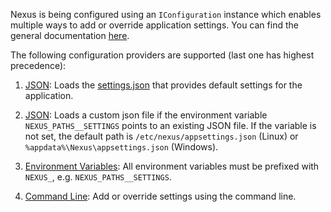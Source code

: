 Nexus is being configured using an `IConfiguration` instance which enables multiple ways to add or override application settings. You can find the general documentation [here](https://docs.microsoft.com/en-us/aspnet/core/fundamentals/configuration/?view=aspnetcore-6.0).

The following configuration providers are supported (last one has highest precedence):

1. [JSON](https://docs.microsoft.com/en-us/aspnet/core/fundamentals/configuration/?view=aspnetcore-9.0#jcp): Loads the [settings.json](https://github.com/nexus-main/Nexus/blob/master/src/Nexus/settings.json) that provides default settings for the application.

2. [JSON](https://docs.microsoft.com/en-us/aspnet/core/fundamentals/configuration/?view=aspnetcore-6.0#jcp): Loads a custom json file if the environment variable `NEXUS_PATHS__SETTINGS` points to an existing JSON file. If the variable is not set, the default path is `/etc/nexus/appsettings.json` (Linux) or `%appdata%\Nexus\appsettings.json` (Windows).

3. [Environment Variables](https://docs.microsoft.com/en-us/aspnet/core/fundamentals/configuration/?view=aspnetcore-6.0#environment-variables): All environment variables must be prefixed with `NEXUS_`, e.g. `NEXUS_PATHS__SETTINGS`.

4. [Command Line](https://docs.microsoft.com/en-us/aspnet/core/fundamentals/configuration/?view=aspnetcore-6.0#command-line): Add or override settings using the command line.